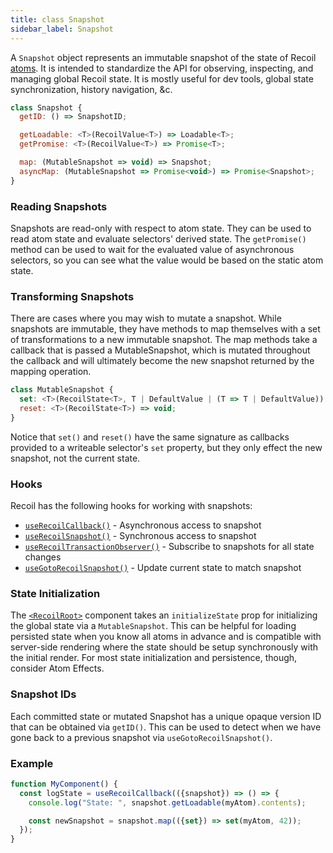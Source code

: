 ```yaml
---
title: class Snapshot
sidebar_label: Snapshot
---
```


A `Snapshot` object represents an immutable snapshot of the state of Recoil [atoms](/docs/api-reference/core/atom).  It is intended to standardize the API for observing, inspecting, and managing global Recoil state.  It is mostly useful for dev tools, global state synchronization, history navigation, &c.

```jsx
class Snapshot {
  getID: () => SnapshotID;

  getLoadable: <T>(RecoilValue<T>) => Loadable<T>;
  getPromise: <T>(RecoilValue<T>) => Promise<T>;

  map: (MutableSnapshot => void) => Snapshot;
  asyncMap: (MutableSnapshot => Promise<void>) => Promise<Snapshot>;
}
```

### Reading Snapshots

Snapshots are read-only with respect to atom state.  They can be used to read atom state and evaluate selectors' derived state.  The `getPromise()` method can be used to wait for the evaluated value of asynchronous selectors, so you can see what the value would be based on the static atom state.

### Transforming Snapshots

There are cases where you may wish to mutate a snapshot.  While snapshots are immutable, they have methods to map themselves with a set of transformations to a new immutable snapshot.  The map methods take a callback that is passed a MutableSnapshot, which is mutated throughout the callback and will ultimately become the new snapshot returned by the mapping operation.

```jsx
class MutableSnapshot {
  set: <T>(RecoilState<T>, T | DefaultValue | (T => T | DefaultValue)) => void;
  reset: <T>(RecoilState<T>) => void;
}
```

Notice that `set()` and `reset()` have the same signature as callbacks provided to a writeable selector's `set` property, but they only effect the new snapshot, not the current state.

### Hooks

Recoil has the following hooks for working with snapshots:

- [`useRecoilCallback()`](/docs/api-reference/core/useRecoilCallback) - Asynchronous access to snapshot
- [`useRecoilSnapshot()`](/docs/api-reference/core/useRecoilSnapshot) - Synchronous access to snapshot
- [`useRecoilTransactionObserver()`](/docs/api-reference/core/useRecoilTransactionObserver) - Subscribe to snapshots for all state changes
- [`useGotoRecoilSnapshot()`](/docs/api-reference/core/useGotoRecoilSnapshot) - Update current state to match snapshot

### State Initialization

The [`<RecoilRoot>`](/docs/api-reference/core/RecoilRoot) component takes an `initializeState` prop for initializing the global state via a `MutableSnapshot`.  This can be helpful for loading persisted state when you know all atoms in advance and is compatible with server-side rendering where the state should be setup synchronously with the initial render.  For most state initialization and persistence, though, consider Atom Effects.

### Snapshot IDs

Each committed state or mutated Snapshot has a unique opaque version ID that can be obtained via `getID()`. This can be used to detect when we have gone back to a previous snapshot via `useGotoRecoilSnapshot()`.

### Example

```jsx
function MyComponent() {
  const logState = useRecoilCallback(({snapshot}) => () => {
    console.log("State: ", snapshot.getLoadable(myAtom).contents);

    const newSnapshot = snapshot.map(({set}) => set(myAtom, 42));
  });
}
```
